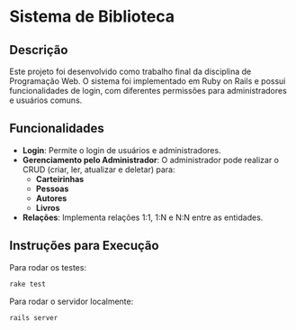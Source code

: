 # Sistema de Biblioteca

## Descrição

Este projeto foi desenvolvido como trabalho final da disciplina de Programação Web. O sistema foi implementado em Ruby on Rails e possui funcionalidades de login, com diferentes permissões para administradores e usuários comuns.

## Funcionalidades

- **Login**: Permite o login de usuários e administradores.
- **Gerenciamento pelo Administrador**: O administrador pode realizar o CRUD (criar, ler, atualizar e deletar) para:
  - **Carteirinhas**
  - **Pessoas**
  - **Autores**
  - **Livros**
- **Relações**: Implementa relações 1:1, 1:N e N:N entre as entidades.

## Instruções para Execução

Para rodar os testes:

```bash
rake test
```

Para rodar o servidor localmente:
```
rails server
```
